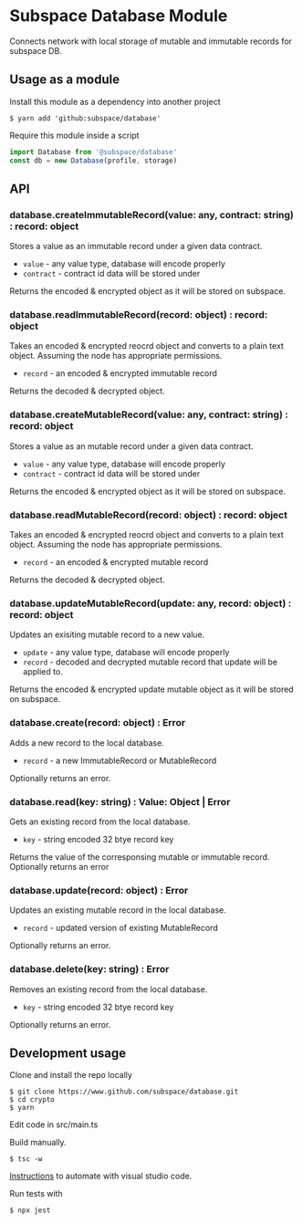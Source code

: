 # Subspace Database Module

Connects network with local storage of mutable and immutable records for subspace DB.

## Usage as a module

Install this module as a dependency into another project

```
$ yarn add 'github:subspace/database'
```

Require this module inside a script

```typescript
import Database from '@subspace/database'
const db = new Database(profile, storage)

```

## API
### database.createImmutableRecord(value: any, contract: string) :  record: object
Stores a value as an immutable record under a given data contract.

* `value` - any value type, database will encode properly
* `contract` - contract id data will be stored under

Returns the encoded & encrypted object as it will be stored on subspace.

### database.readImmutableRecord(record: object) :  record: object
Takes an encoded & encrypted reocrd object and converts to a plain text object. Assuming the node has appropriate permissions.

* `record` - an encoded & encrypted immutable record

Returns the decoded & decrypted object.

### database.createMutableRecord(value: any, contract: string) :  record: object
Stores a value as an mutable record under a given data contract.

* `value` - any value type, database will encode properly
* `contract` - contract id data will be stored under

Returns the encoded & encrypted object as it will be stored on subspace.

### database.readMutableRecord(record: object) :  record: object
Takes an encoded & encrypted reocrd object and converts to a plain text object. Assuming the node has appropriate permissions.

* `record` - an encoded & encrypted mutable record

Returns the decoded & decrypted object.

### database.updateMutableRecord(update: any, record: object) :  record: object
Updates an exisiting mutable record to a new value.

* `update` - any value type, database will encode properly
* `record` - decoded and decrypted mutable record that update will be applied to.

Returns the encoded & encrypted update mutable object as it will be stored on subspace.

### database.create(record: object) :  Error
Adds a new record to the local database. 

* `record` - a new ImmutableRecord or MutableRecord

Optionally returns an error.

### database.read(key: string) :  Value: Object | Error
Gets an existing record from the local database. 

* `key` - string encoded 32 btye record key

Returns the value of the corresponsing mutable or immutable record. Optionally returns an error

### database.update(record: object) :  Error
Updates an existing mutable record in the local database. 

* `record` - updated version of existing MutableRecord

Optionally returns an error.

### database.delete(key: string) :  Error
Removes an existing record from the local database.

* `key` - string encoded 32 btye record key

Optionally returns an error.



## Development usage

Clone and install the repo locally   

```
$ git clone https://www.github.com/subspace/database.git
$ cd crypto
$ yarn
```

Edit code in src/main.ts

Build manually.  

```
$ tsc -w
```

[Instructions](https://code.visualstudio.com/docs/languages/typescript#_step-2-run-the-typescript-build) to automate with visual studio code.

Run tests with

```
$ npx jest
```